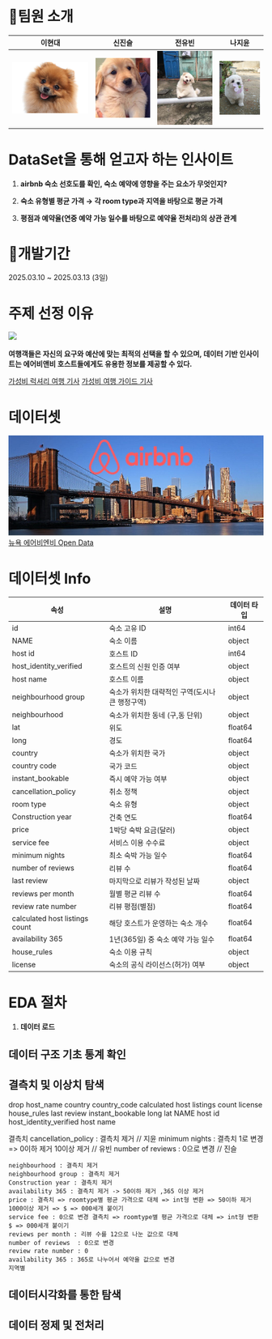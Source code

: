 # 🫡팀원 소개
| 이현대 | 신진슬 | 전유빈 | 나지윤 |
|--------|--------|--------|-------|
| ![이현대](/images/01.jpg) | ![신진슬](/images/02.jpg) | ![전유빈](/images/03.jpeg) | ![나지윤](/images/04.jpg) |

# DataSet을 통해 얻고자 하는 인사이트
1. **airbnb 숙소 선호도를 확인, 숙소 예약에 영향을 주는 요소가 무엇인지?** 

2. **숙소 유형별 평균 가격 → 각 room type과 지역을 바탕으로 평균 가격**  

3. **평점과 예약율(연중 예약 가능 일수를 바탕으로 예약율 전처리)의 상관 관계** 


# 📅개발기간
2025.03.10 ~ 2025.03.13 (3일)

# 주제 선정 이유
![](https://www.traveldaily.co.kr/news/photo/202406/52838_53810_4952.jpg)

**여행객들은 자신의 요구와 예산에 맞는 최적의 선택을 할 수 있으며, 데이터 기반 인사이트는 에어비앤비 호스트들에게도 유용한 정보를 제공할 수 있다.**

[가성비 럭셔리 여행 기사](https://www.traveldaily.co.kr/news/articleView.html?idxno=52838)
[가성비 여행 가이드 기사](https://www.sukbakmagazine.com/news/articleView.html?idxno=61073)
# 데이터셋
![NewYork Airbnb](/images/nyairbnb.jpg)
[뉴욕 에어비엔비 Open Data](https://www.kaggle.com/datasets/arianazmoudeh/airbnbopendata)


# 데이터셋 Info
| 속성 | 설명 | 데이터 타입 |
| --- | --- | --- |
| id | 숙소 고유 ID | int64 |
| NAME | 숙소 이름 | object |
| host id | 호스트 ID | int64 |
| host_identity_verified | 호스트의 신원 인증 여부 | object |
| host name | 호스트 이름 | object |
| neighbourhood group | 숙소가 위치한 대략적인 구역(도시나 큰 행정구역) | object |
| neighbourhood | 숙소가 위치한 동네 (구,동 단위) | object |
| lat | 위도 | float64 |
| long | 경도 | float64 |
| country | 숙소가 위치한 국가 | object |
| country code | 국가 코드 | object |
| instant_bookable | 즉시 예약 가능 여부 | object |
| cancellation_policy | 취소 정책 | object |
| room type | 숙소 유형 | object |
| Construction year | 건축 연도 | float64 |
| price | 1박당 숙박 요금(달러) | object |
| service fee | 서비스 이용 수수료 | object |
| minimum nights | 최소 숙박 가능 일수 | float64 |
| number of reviews | 리뷰 수 | float64 |
| last review | 마지막으로 리뷰가 작성된 날짜 | object |
| reviews per month | 월별 평균 리뷰 수 | float64 |
| review rate number | 리뷰 평점(별점) | float64 |
| calculated host listings count | 해당 호스트가 운영하는 숙소 개수 | float64 |
| availability 365 | 1년(365일) 중 숙소 예약 가능 일수 | float64 |
| house_rules | 숙소 이용 규칙 | object |
| license | 숙소의 공식 라이선스(허가) 여부 | object |


# EDA 절차

1. **데이터 로드**
![]()


## 데이터 구조 기초 통계 확인

## 결측치 및 이상치 탐색
drop
    host_name
    country
    country_code
    calculated host listings count
    license
    house_rules
    last review
    instant_bookable
    long
    lat
    NAME
    host id
    host_identity_verified
    host name

    
결측치
    cancellation_policy : 결측치 제거 // 지윤
    minimum nights : 결측치 1로 변경 => 0이하 제거 10이상 제거  // 유빈
    number of reviews  : 0으로 변경  // 진슬 
    

    neighbourhood : 결측치 제거
    neighbourhood group : 결측치 제거
    Construction year : 결측치 제거
    availability 365 : 결측치 제거 -> 50이하 제거 ,365 이상 제거
    price : 결측치 => roomtype별 평균 가격으로 대체 => int형 변환 => 50이하 제거 1000이상 제거 => $ => 000세개 붙이기
    service fee : 0으로 변경 결측치 => roomtype별 평균 가격으로 대체 => int형 변환 $ => 000세개 붙이기
    reviews per month : 리뷰 수를 12으로 나눈 값으로 대체
    number of reviews  : 0으로 변경
    review rate number : 0
    availability 365 : 365로 나누어서 예약율 값으로 변경
    지역별 
## 데이터시각화를 통한 탐색

## 데이터 정제 및 전처리
